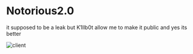 # Notorious2.0
it supposed to be a leak but K1llb0t allow me to make it public
and yes its better


![client](https://user-images.githubusercontent.com/78656895/145986554-2b6d2568-1912-49ff-a40e-7920840afa5e.png)
